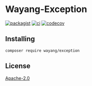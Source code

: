# Wayang-Exception
[![packagist](https://img.shields.io/packagist/v/wayang/exception)](https://packagist.org/packages/wayang/exception)
[![ci](https://github.com/yudhatamaaditiyara/Wayang-Exception/workflows/ci/badge.svg?branch=master)](https://github.com/yudhatamaaditiyara/Wayang-Exception/actions)
[![codecov](https://codecov.io/gh/yudhatamaaditiyara/Wayang-Exception/branch/master/graph/badge.svg?token=zL0K0ERwKe)](https://codecov.io/gh/yudhatamaaditiyara/Wayang-Exception)

## Installing
```
composer require wayang/exception
```

## License
[Apache-2.0](https://github.com/yudhatamaaditiyara/Wayang-Exception/blob/master/LICENSE)